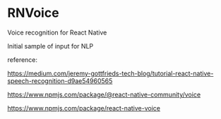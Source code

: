# RNVoice
Voice recognition for React Native

Initial sample of input for NLP

reference:

https://medium.com/jeremy-gottfrieds-tech-blog/tutorial-react-native-speech-recognition-d9ae54960565


https://www.npmjs.com/package/@react-native-community/voice

https://www.npmjs.com/package/react-native-voice



